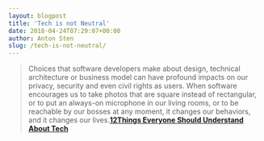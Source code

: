 ```yaml
---
layout: blogpost
title: 'Tech is not Neutral'
date: 2018-04-24T07:29:07+00:00
author: Anton Sten
slug: /tech-is-not-neutral/
---
```


>Choices that software developers make about design, technical architecture or business model can have profound impacts on our privacy, security and even civil rights as users. When software encourages us to take photos that are square instead of rectangular, or to put an always-on microphone in our living rooms, or to be reachable by our bosses at any moment, it changes our behaviors, and it changes our lives.**[12Things Everyone Should Understand About Tech](http://anildash.com/2018/04/07/12-things-everyone-should-understand-about-tech/)**

